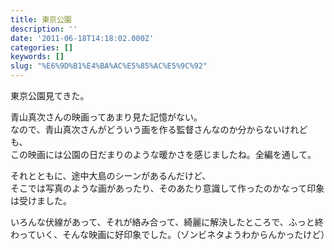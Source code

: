 ```yaml
---
title: 東京公園
description: ''
date: '2011-06-18T14:18:02.000Z'
categories: []
keywords: []
slug: "%E6%9D%B1%E4%BA%AC%E5%85%AC%E5%9C%92"
---
```

東京公園見てきた。

青山真次さんの映画ってあまり見た記憶がない。   
なので、青山真次さんがどういう画を作る監督さんなのか分からないけれども、   
この映画には公園の日だまりのような暖かさを感じましたね。全編を通して。

それとともに、途中大島のシーンがあるんだけど、   
そこでは写真のような画があったり、そのあたり意識して作ったのかなって印象は受けました。

いろんな伏線があって、それが絡み合って、綺麗に解決したところで、ふっと終わっていく、そんな映画に好印象でした。（ゾンビネタようわからんかったけど）